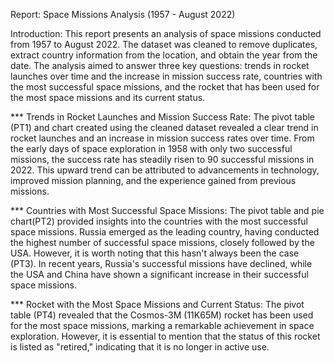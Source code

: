 Report: Space Missions Analysis (1957 - August 2022)

Introduction:
This report presents an analysis of space missions conducted from 1957 to August 2022. The dataset was cleaned to remove duplicates, extract country information from the location, and obtain the year from the date. The analysis aimed to answer three key questions: trends in rocket launches over time and the increase in mission success rate, countries with the most successful space missions, and the rocket that has been used for the most space missions and its current status.

*** Trends in Rocket Launches and Mission Success Rate:
The pivot table (PT1) and chart created using the cleaned dataset revealed a clear trend in rocket launches and an increase in mission success rates over time. From the early days of space exploration in 1958 with only two successful missions, the success rate has steadily risen to 90 successful missions in 2022. This upward trend can be attributed to advancements in technology, improved mission planning, and the experience gained from previous missions.

*** Countries with Most Successful Space Missions:
The pivot table and pie chart(PT2) provided insights into the countries with the most successful space missions. Russia emerged as the leading country, having conducted the highest number of successful space missions, closely followed by the USA. However, it is worth noting that this hasn't always been the case (PT3). In recent years, Russia's successful missions have declined, while the USA and China have shown a significant increase in their successful space missions.

*** Rocket with the Most Space Missions and Current Status:
The pivot table (PT4) revealed that the Cosmos-3M (11K65M) rocket has been used for the most space missions, marking a remarkable achievement in space exploration. However, it is essential to mention that the status of this rocket is listed as "retired," indicating that it is no longer in active use.
